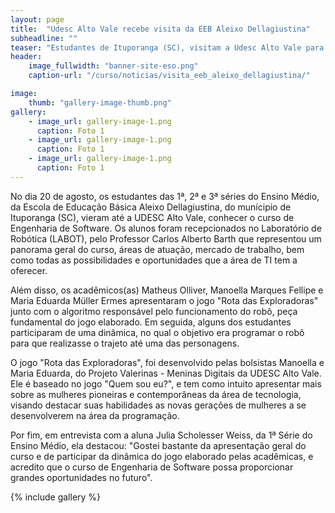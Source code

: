 ```yaml
---
layout: page
title:  "Udesc Alto Vale recebe visita da EEB Aleixo Dellagiustina"
subheadline: ""
teaser: "Estudantes de Ituporanga (SC), visitam a Udesc Alto Vale para conhecer o curso de Engenharia de Software."
header:
    image_fullwidth: "banner-site-eso.png"
    caption-url: "/curso/noticias/visita_eeb_aleixo_dellagiustina/"

image:
    thumb: "gallery-image-thumb.png"
gallery: 
    - image_url: gallery-image-1.png
      caption: Foto 1
    - image_url: gallery-image-1.png
      caption: Foto 1
    - image_url: gallery-image-1.png
      caption: Foto 1
---
```


No dia 20 de agosto, os estudantes das 1ª, 2ª e 3ª séries do Ensino Médio, da Escola de Educação Básica Aleixo Dellagiustina, do munícipio de Ituporanga (SC), vieram até a UDESC Alto Vale, conhecer o curso de Engenharia de Software. Os alunos foram recepcionados no Laboratório de Robótica (LABOT), pelo Professor Carlos Alberto Barth que representou um panorama geral do curso, áreas de atuação, mercado de trabalho, bem como todas as possibilidades e oportunidades que a área de TI tem a oferecer.

Além disso, os acadêmicos(as) Matheus Olliver, Manoella Marques Fellipe e Maria Eduarda Müller Ermes apresentaram o jogo "Rota das Exploradoras" junto com o algoritmo responsável pelo funcionamento do robô, peça fundamental do jogo elaborado. Em seguida, alguns dos estudantes participaram de uma dinâmica, no qual o objetivo era programar o robô para que realizasse o trajeto até uma das personagens.

O jogo "Rota das Exploradoras", foi desenvolvido pelas bolsistas Manoella e Maria Eduarda, do Projeto Valerinas - Meninas Digitais da UDESC Alto Vale. Ele é baseado no jogo "Quem sou eu?", e tem como intuito apresentar mais sobre as mulheres pioneiras e contemporâneas da área de tecnologia, visando destacar suas habilidades as novas gerações de mulheres a se desenvolverem na área da programação.

Por fim, em entrevista com a aluna Julia Scholesser Weiss, da 1ª Série do Ensino Médio, ela destacou: "Gostei bastante da apresentação geral do curso e de participar da dinâmica do jogo elaborado pelas acadêmicas, e acredito que o curso de Engenharia de Software possa proporcionar grandes oportunidades no futuro".

{% include gallery %}
